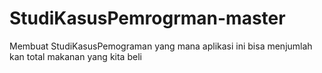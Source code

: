 # StudiKasusPemrogrman-master
Membuat StudiKasusPemograman
yang mana aplikasi ini bisa menjumlah kan total makanan yang kita beli 
